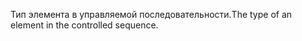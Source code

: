 <span data-ttu-id="b0ada-101">Тип элемента в управляемой последовательности.</span><span class="sxs-lookup"><span data-stu-id="b0ada-101">The type of an element in the controlled sequence.</span></span>